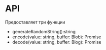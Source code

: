 # API

Предоставляет три функции

- generateRandomString():string
- encode(value: string, buffer: Blob): Promise<Blob>
- decode(value: string, buffer: Blog): Promise<Blob>

